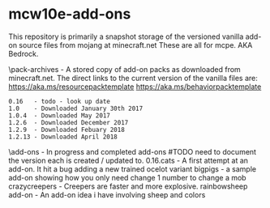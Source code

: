 # mcw10e-add-ons

This repository is primarily a snapshot storage of the versioned vanilla add-on source files from mojang at minecraft.net
These are all for mcpe. AKA Bedrock.




\pack-archives - A stored copy of add-on packs as downloaded from minecraft.net.
		The direct links to the current version of the vanilla files are: 
     		https://aka.ms/resourcepacktemplate
     		https://aka.ms/behaviorpacktemplate

    0.16   - todo - look up date
	1.0    - Downloaded January 30th 2017
	1.0.4  - Downloaded May 2017
	1.2.6  - Downloaded December 2017
	1.2.9  - Downloaded Febuary 2018 
	1.2.13 - Downloaded April 2018

\add-ons - In progress and completed add-ons  #TODO need to document the version each is created / updated to.
	0.16.cats - A first attempt at an add-on. It hit a bug adding a new trained ocelot variant 
	bigpigs - a sample add-on showing how you only need change 1 number to change a mob
	crazycreepers - Creepers are faster and more explosive.
	rainbowsheep add-on - An add-on idea i have involving sheep and colors
